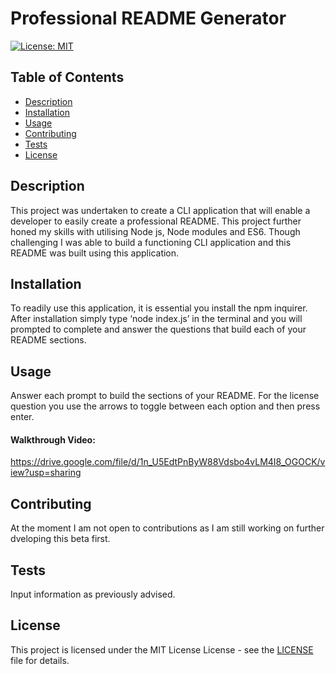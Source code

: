 
# Professional README Generator

[![License: MIT](https://img.shields.io/badge/License-MIT-yellow.svg)](https://opensource.org/licenses/MIT)

## Table of Contents
- [Description](#description)
- [Installation](#installation)
- [Usage](#usage)
- [Contributing](#contributing)
- [Tests](#tests)
- [License](#license)

## Description
This project was undertaken to create a CLI application that will enable a developer to easily create a professional README. This project further honed my skills with utilising Node js, Node modules and ES6. Though challenging I was able to build a functioning CLI application and this README was built using this application.

## Installation
To readily use this application, it is essential you install the npm inquirer. After installation simply type ‘node index.js’ in the terminal and you will prompted to complete and answer the questions that build each of your README sections.

## Usage
Answer each prompt to build the sections of your README. For the license question you use the arrows to toggle between each option and then press enter.
#### Walkthrough Video:
https://drive.google.com/file/d/1n_U5EdtPnByW88Vdsbo4vLM4I8_OGOCK/view?usp=sharing

## Contributing
At the moment I am not open to contributions as I am still working on further dveloping this beta first.

## Tests
Input information as previously advised.

## License
This project is licensed under the MIT License License - see the [LICENSE](LICENSE) file for details.

